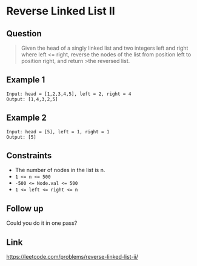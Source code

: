 # Reverse Linked List II

## Question

>Given the head of a singly linked list and two integers left and right where left <= right, reverse the nodes of the list from position left to position right, and return >the reversed list.

## Example 1

```
Input: head = [1,2,3,4,5], left = 2, right = 4
Output: [1,4,3,2,5]
```

## Example 2

```
Input: head = [5], left = 1, right = 1
Output: [5]
```

## Constraints

- The number of nodes in the list is n.
- `1 <= n <= 500`
- `-500 <= Node.val <= 500`
- `1 <= left <= right <= n`

## Follow up

Could you do it in one pass?

## Link

<https://leetcode.com/problems/reverse-linked-list-ii/>
